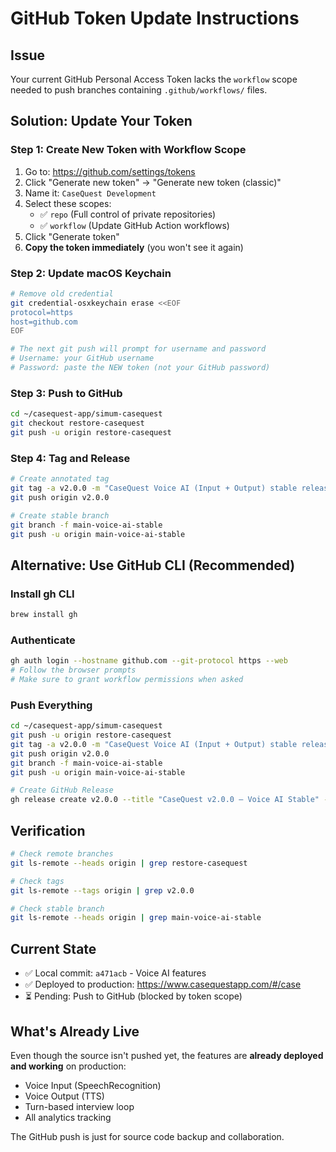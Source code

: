 # GitHub Token Update Instructions

## Issue
Your current GitHub Personal Access Token lacks the `workflow` scope needed to push branches containing `.github/workflows/` files.

## Solution: Update Your Token

### Step 1: Create New Token with Workflow Scope
1. Go to: https://github.com/settings/tokens
2. Click "Generate new token" → "Generate new token (classic)"
3. Name it: `CaseQuest Development`
4. Select these scopes:
   - ✅ `repo` (Full control of private repositories)
   - ✅ `workflow` (Update GitHub Action workflows)
5. Click "Generate token"
6. **Copy the token immediately** (you won't see it again)

### Step 2: Update macOS Keychain
```bash
# Remove old credential
git credential-osxkeychain erase <<EOF
protocol=https
host=github.com
EOF

# The next git push will prompt for username and password
# Username: your GitHub username
# Password: paste the NEW token (not your GitHub password)
```

### Step 3: Push to GitHub
```bash
cd ~/casequest-app/simum-casequest
git checkout restore-casequest
git push -u origin restore-casequest
```

### Step 4: Tag and Release
```bash
# Create annotated tag
git tag -a v2.0.0 -m "CaseQuest Voice AI (Input + Output) stable release"
git push origin v2.0.0

# Create stable branch
git branch -f main-voice-ai-stable
git push -u origin main-voice-ai-stable
```

## Alternative: Use GitHub CLI (Recommended)

### Install gh CLI
```bash
brew install gh
```

### Authenticate
```bash
gh auth login --hostname github.com --git-protocol https --web
# Follow the browser prompts
# Make sure to grant workflow permissions when asked
```

### Push Everything
```bash
cd ~/casequest-app/simum-casequest
git push -u origin restore-casequest
git tag -a v2.0.0 -m "CaseQuest Voice AI (Input + Output) stable release"
git push origin v2.0.0
git branch -f main-voice-ai-stable
git push -u origin main-voice-ai-stable

# Create GitHub Release
gh release create v2.0.0 --title "CaseQuest v2.0.0 – Voice AI Stable" --generate-notes
```

## Verification
```bash
# Check remote branches
git ls-remote --heads origin | grep restore-casequest

# Check tags
git ls-remote --tags origin | grep v2.0.0

# Check stable branch
git ls-remote --heads origin | grep main-voice-ai-stable
```

## Current State
- ✅ Local commit: `a471acb` - Voice AI features
- ✅ Deployed to production: https://www.casequestapp.com/#/case
- ⏳ Pending: Push to GitHub (blocked by token scope)

## What's Already Live
Even though the source isn't pushed yet, the features are **already deployed and working** on production:
- Voice Input (SpeechRecognition)
- Voice Output (TTS)
- Turn-based interview loop
- All analytics tracking

The GitHub push is just for source code backup and collaboration.
